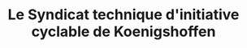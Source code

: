 ---
title: "Le Syndicat technique d'initiative cyclable de Koenigshoffen"
url: /strasbourg/le-syndicat-technique-dinitiative-cyclable-de-koenigshoffen/
shop: vélo
---